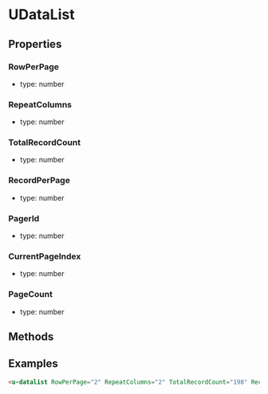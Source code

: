# UDataList

## Properties

### RowPerPage
* type: number
### RepeatColumns
* type: number
### TotalRecordCount
* type: number
### RecordPerPage
* type: number
### PagerId
* type: number
### CurrentPageIndex
* type: number
### PageCount 
* type: number



## Methods



## Examples

```html
<u-datalist RowPerPage="2" RepeatColumns="2" TotalRecordCount="198" RecordPerPage="20" PagerId="1" CurrentPageIndex="2" PageCount="10" />
```
